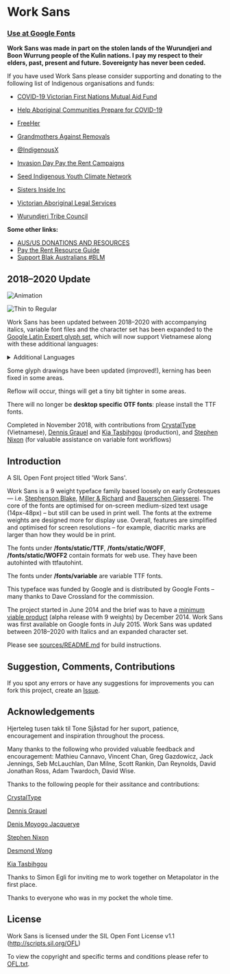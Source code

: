 # Work Sans
### [Use at Google Fonts](https://www.google.com/fonts/specimen/Work+Sans)

**Work Sans was made in part on the stolen lands of the Wurundjeri and Boon Wurrung people of the Kulin nations. I pay my respect to their elders, past, present and future. Sovereignty has never been ceded.**

If you have used Work Sans please consider supporting and donating to the following list of Indigenous organisations and funds:

* [COVID-19 Victorian First Nations Mutual Aid Fund](https://chuffed.org/project/covid-19-first-nations-fund)
* [Help Aboriginal Communities Prepare for COVID-19](https://www.gofundme.com/f/support-first-nations-communities-prevent-covid19)


* [FreeHer](https://www.gofundme.com/f/bfvnvt-freethepeople)
* [Grandmothers Against Removals](https://donate.mycause.com.au/charity/37188)
* [@IndigenousX](https://indigenousx.com.au/)
* [Invasion Day Pay the Rent Campaigns](https://www.invasionday.org/pay-the-rent-campaigns)
* [Seed Indigenous Youth Climate Network](https://www.seedmob.org.au/)
* [Sisters Inside Inc](https://sistersinside.com.au/)
* [Victorian Aboriginal Legal Services](https://vals.org.au/)
* [Wurundjeri Tribe Council](https://www.wurundjeri.com.au/)

**Some other links:**

* [AUS/US DONATIONS AND RESOURCES](https://docs.google.com/document/d/125a9akJ9kfXxpnqCEPbFNy-FN6_WSagnv6Vb5ATvfJk/)
* [Pay the Rent Resource Guide](https://docs.google.com/document/d/1vKOFCLsz-R_aWZNv6xy-pqWfX_F8Dp8XFSTSzsu6N2k/)
* [Support Blak Australians #BLM](https://docs.google.com/spreadsheets/d/1kpse8wqYdjmPrtJPLWnT4RPKVK_-bmQfVP_xDg0d3g4/)



## 2018–2020 Update ##
![Animation](https://raw.githubusercontent.com/weiweihuanghuang/Work-Sans/master/documentation/images/animation.gif)

![Thin to Regular](https://raw.githubusercontent.com/weiweihuanghuang/Work-Sans/master/documentation/images/waterfall.png)

Work Sans has been updated between 2018–2020 with accompanying italics, variable font files and the character set has been expanded to the [Google Latin Expert glyph set](https://github.com/googlefonts/gftools/tree/master/encodings/GF%20Glyph%20Sets), which will now support Vietnamese along with these additional languages:

<details><summary>Additional Languages</summary>
Abenaki, Afaan Oromo, Afar, Albanian, Alsatian, Amis, Anuta, Aragonese, Aranese, Aromanian, Arrernte, Arvanitic, Asturian, Atayal, Aymara, Azerbaijani, Bashkir, Belarusian, Bemba, Bikol, Bislama, Bosnian, Cape Verdean Creole, Cebuano, Chamorro, Chavacano, Chichewa, Chickasaw, Cimbrian, Cofán, Cornish, Corsican, Creek, Crimean Tatar, Dawan, Delaware, Dholuo, Drehu, Esperanto, Fijian, Filipino, Folkspraak, Frisian, Friulian, Galician, Ganda, Genoese, Gikuyu, Gooniyandi, Greenlandic (Kalaallisut), Guadeloupean Creole, Gwich’in, Haitian Creole, Hän, Hawaiian, Hiligaynon, Hopi, Hotcąk, Ido, Igbo, Ilocano, Interglossa, Interlingua, Istro-Romanian, Jamaican, Jèrriais, Kaingang, Kala Lagaw Ya, Kapampangan, Kaqchikel, Karakalpak, Karelian, Kikongo, Kinyarwanda, Kiribati, Kirundi, Kurdish, Ladin, Latin, Latino sine Flexione, Lojban, Lombard, Low Saxon, Luxembourgish, Maasai, Makhuwa, Maltese, Manx, Māori, Marquesan, Megleno-Romanian, Meriam Mir, Mirandese, Mohawk, Montagnais, Montenegrin, Murrinh-Patha, Nagamese Creole, Nahuatl, Ndebele, Neapolitan, Ngiyambaa, Niuean, Noongar, Novial, Occidental, Occitan, Old Icelandic, Old Norse, Onĕipŏt, Oshiwambo, Ossetian, Palauan, Papiamento, Piedmontese, Potawatomi, Q’eqchi’, Quechua, Rarotongan, Romansh, Rotokas, Samoan, Sango, Saramaccan, Sardinian, Scottish Gaelic, Seri, Seychellois Creole, Shawnee, Shona, Sicilian, Slovio, Somali, Sotho (Northern), Sotho (Southern), Sranan, Sundanese, Swazi, Tagalog, Tahitian, Tetum, Tok Pisin, Tokelauan, Tongan, Tshiluba, Tsonga, Tswana, Tumbuka, Turkmen, Tuvaluan, Tzotzil, Uzbek, Venetian, Vepsian, Volapük, Võro, Wallisian, Waray-Waray, Warlpiri, Wayuu, Wik-Mungkan, Wiradjuri, Wolof, Xavante, Xhosa, Yapese, Yindjibarndi, Zapotec, Zarma, Zazaki, Zulu, Zuni</details>

Some glyph drawings have been updated (improved!), kerning has been fixed in some areas. 

Reflow will occur, things will get a tiny bit tighter in some areas.

There will no longer be **desktop specific OTF fonts**: please install the TTF fonts.

Completed in November 2018, with contributions from [CrystalType](https://github.com/crystaltype) (Vietnamese), [Dennis Grauel](https://dennisgrauel.com/) and [Kia Tasbihgou](http://www.kiatas.me/) (production), and [Stephen Nixon](http://www.thundernixon.com/) (for valuable assistance on variable font workflows)


## Introduction ##

<!--### [Download (Source, OTF, TTF, WOFF, WOFF2)](https://github.com/weiweihuanghuang/Work-Sans/archive/v1.6.zip)-->

A SIL Open Font project titled 'Work Sans'.

Work Sans is a 9 weight typeface family based loosely on early Grotesques — i.e. [Stephenson Blake](https://www.flickr.com/photos/stewf/14444337254/), [Miller & Richard](https://archive.org/stream/printingtypespec00millrich#page/226/mode/2up/) and [Bauerschen Giesserei](https://archive.org/stream/hauptprobeingedr00baue#page/109/mode/1up). The core of the fonts are optimised for on-screen medium-sized text usage (14px-48px) – but still can be used in print well. The fonts at the extreme weights are designed more for display use. Overall, features are simplified and optimised for screen resolutions – for example, diacritic marks are larger than how they would be in print.

The fonts under **/fonts/static/TTF**, **/fonts/static/WOFF**, **/fonts/static/WOFF2** contain formats for web use. They have been autohinted with ttfautohint.

The fonts under **/fonts/variable** are variable TTF fonts.

This typeface was funded by Google and is distributed by Google Fonts – many thanks to Dave Crossland for the commission.

The project started in June 2014 and the brief was to have a [minimum viable product](http://en.wikipedia.org/wiki/Minimum_viable_product) (alpha release with 9 weights) by December 2014. Work Sans was first available on Google fonts in July 2015. Work Sans was updated between 2018–2020 with Italics and an expanded character set.

Please see [sources/README.md](sources/README.md) for build instructions.

<!--### [Web specimen](http://weiweihuanghuang.github.io/Work-Sans/).

### [Print PDF Specimen](documentation/Work-Sans-Print-Specimen.pdf?raw=true).-->

## Suggestion, Comments, Contributions
If you spot any errors or have any suggestions for improvements you can fork this project, create an [Issue](../../issues).

## Acknowledgements
Hjerteleg tusen takk til Tone Sjåstad for her suport, patience, encouragement and inspiration throughout the process. 

Many thanks to the following who provided valuable feedback and encouragement:
Mathieu Cannavo, Vincent Chan, Greg Gazdowicz, Jack Jennings, Seb McLauchlan, Dan Milne, Scott Rankin, Dan Reynolds, David Jonathan Ross, Adam Twardoch, David Wise. 

Thanks to the following people for their assitance and contributions:

[CrystalType](https://github.com/crystaltype)

[Dennis Grauel](https://dennisgrauel.com/)

[Denis Moyogo Jacquerye](https://github.com/moyogo)

[Stephen Nixon](http://www.thundernixon.com/)

[Desmond Wong](http://desmondwong.com/)

[Kia Tasbihgou](http://www.kiatas.me/)

Thanks to Simon Egli for inviting me to work together on Metapolator in the first place.

Thanks to everyone who was in my pocket the whole time.

## License
Work Sans is licensed under the SIL Open Font License v1.1 (<http://scripts.sil.org/OFL>)

To view the copyright and specific terms and conditions please refer to [OFL.txt](OFL.txt).